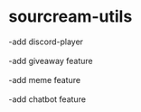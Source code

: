 # sourcream-utils

-add discord-player<br>  
-add giveaway feature<br>  
-add meme feature<br>  
-add chatbot feature<br>  
